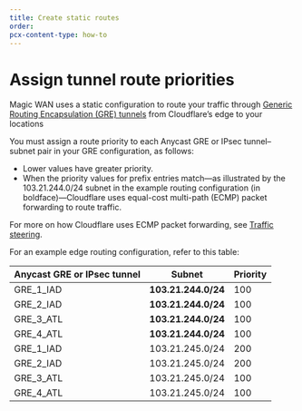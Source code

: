 ```yaml
---
title: Create static routes
order: 
pcx-content-type: how-to
---
```


# Assign tunnel route priorities

Magic WAN uses a static configuration to route your traffic through [Generic Routing Encapsulation (GRE) tunnels](https://developers.cloudflare.com/magic-transit/about/tunnels-and-encapsulation) from Cloudflare’s edge to your locations

You must assign a route priority to each Anycast GRE or IPsec tunnel–subnet pair in your GRE configuration, as follows:

*   Lower values have greater priority.
*   When the priority values for prefix entries match—as illustrated by the 103.21.244.0/24 subnet in the example routing configuration (in boldface)—Cloudflare uses equal-cost multi-path (ECMP) packet forwarding to route traffic.

For more on how Cloudflare uses ECMP packet forwarding, see [Traffic steering](https://developers.cloudflare.com/magic-transit/about/traffic-steering).

For an example edge routing configuration, refer to this table:

<table>
  <thead>
    <tr>
      <th><strong>Anycast GRE or IPsec tunnel</strong></th>
      <th><strong>Subnet</strong></th>
      <th><strong>Priority</strong></th>
    </tr>
  </thead>
  <tbody>
    <tr>
      <td>GRE_1_IAD</td>
      <td><strong>103.21.244.0/24</strong></td>
      <td>100</td>
    </tr>
    <tr>
      <td>GRE_2_IAD</td>
      <td><strong>103.21.244.0/24</strong></td>
      <td>100</td>
    </tr>
    <tr>
      <td>GRE_3_ATL</td>
      <td><strong>103.21.244.0/24</strong></td>
      <td>100</td>
    </tr>
    <tr>
      <td>GRE_4_ATL</td>
      <td><strong>103.21.244.0/24</strong></td>
      <td>100</td>
    </tr>
    <tr>
      <td>GRE_1_IAD</td>
      <td>103.21.245.0/24</td>
      <td>200</td>
    </tr>
    <tr>
      <td>GRE_2_IAD</td>
      <td>103.21.245.0/24</td>
      <td>200</td>
    </tr>
    <tr>
      <td>GRE_3_ATL</td>
      <td>103.21.245.0/24</td>
      <td>100</td>
    </tr>
    <tr>
      <td>GRE_4_ATL</td>
      <td>103.21.245.0/24</td>
      <td>100</td>
    </tr>
  </tbody>
</table>
